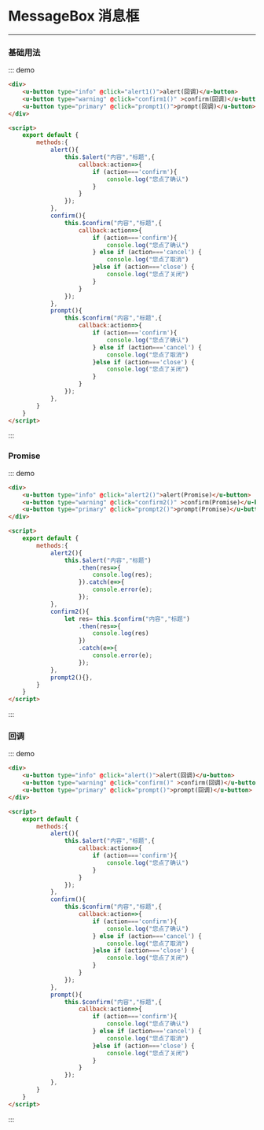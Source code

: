 
<script>
  export default {
      methods:{
            alert1(){
                this.$alert("内容","标题",{
                    callback:action=>{
                        if (action==='confirm'){
                            console.log("您点了确认")
                        }
                    }
                });
            },
            confirm1(){
                this.$confirm("内容","标题",{
                    callback:action=>{
                        if (action==='confirm'){
                            console.log("您点了确认")
                        } else if (action==='cancel') {
                            console.log("您点了取消")
                        }else if (action==='close') {
                            console.log("您点了关闭")
                        }
                    }
                });
            },
            prompt1(){
                this.$prompt("内容","标题",{
                    callback:(action,val)=>{
                        if (action==='confirm'){
                            console.log("您点了确认",val)
                        } else if (action==='cancel') {
                            console.log("您点了取消",val)
                        }else if (action==='close') {
                            console.log("您点了关闭")
                        }
                    }
                });
            },
            alert2(){
                this.$alert("内容","标题")
                    .then(res=>{
                        console.log(res);
                    }).catch(e=>{
                        console.error(e);
                    });
            },
            confirm2(){
                let res= this.$confirm("内容","标题")
                    .then(res=>{
                        console.log(res)
                    })
                    .catch(e=>{
                        console.error(e);
                    });
            },
            prompt2(){
                let res= this.$prompt("内容","标题",{
                        inputPlaceholder:'请输入',
                        inputPattern:/aBc/,
                        inputErrorMessage:"aaaaaaaaaaaaaa"
                    })
                    .then(res=>{
                        console.log(res)
                    })
                    .catch(e=>{
                        console.error(e);
                    });
            },
      }
  }
</script>
# MessageBox 消息框
----

### 基础用法
::: demo
```html
<div>
    <u-button type="info" @click="alert1()">alert(回调)</u-button>
    <u-button type="warning" @click="confirm1()" >confirm(回调)</u-button>
    <u-button type="primary" @click="prompt1()">prompt(回调)</u-button>
</div>

<script>
    export default {
        methods:{
            alert(){
                this.$alert("内容","标题",{
                    callback:action=>{
                        if (action==='confirm'){
                            console.log("您点了确认")
                        }
                    }
                });
            },
            confirm(){
                this.$confirm("内容","标题",{
                    callback:action=>{
                        if (action==='confirm'){
                            console.log("您点了确认")
                        } else if (action==='cancel') {
                            console.log("您点了取消")
                        }else if (action==='close') {
                            console.log("您点了关闭")
                        }
                    }
                });
            },
            prompt(){
                this.$confirm("内容","标题",{
                    callback:action=>{
                        if (action==='confirm'){
                            console.log("您点了确认")
                        } else if (action==='cancel') {
                            console.log("您点了取消")
                        }else if (action==='close') {
                            console.log("您点了关闭")
                        }
                    }
                });
            },
        }
    }
</script>
```
:::

### Promise

::: demo
```html
<div>
    <u-button type="info" @click="alert2()">alert(Promise)</u-button>
    <u-button type="warning" @click="confirm2()" >confirm(Promise)</u-button>
    <u-button type="primary" @click="prompt2()">prompt(Promise)</u-button>
</div>

<script>
    export default {
        methods:{
            alert2(){
                this.$alert("内容","标题")
                    .then(res=>{
                        console.log(res);
                    }).catch(e=>{
                        console.error(e);
                    });
            },
            confirm2(){
                let res= this.$confirm("内容","标题")
                    .then(res=>{
                        console.log(res)
                    })
                    .catch(e=>{
                        console.error(e);
                    });
            },
            prompt2(){},
        }
    }
</script>
```
:::

### 回调
::: demo
```html
<div>
    <u-button type="info" @click="alert()">alert(回调)</u-button>
    <u-button type="warning" @click="confirm()" >confirm(回调)</u-button>
    <u-button type="primary" @click="prompt()">prompt(回调)</u-button>
</div>

<script>
    export default {
        methods:{
            alert(){
                this.$alert("内容","标题",{
                    callback:action=>{
                        if (action==='confirm'){
                            console.log("您点了确认")
                        }
                    }
                });
            },
            confirm(){
                this.$confirm("内容","标题",{
                    callback:action=>{
                        if (action==='confirm'){
                            console.log("您点了确认")
                        } else if (action==='cancel') {
                            console.log("您点了取消")
                        }else if (action==='close') {
                            console.log("您点了关闭")
                        }
                    }
                });
            },
            prompt(){
                this.$confirm("内容","标题",{
                    callback:action=>{
                        if (action==='confirm'){
                            console.log("您点了确认")
                        } else if (action==='cancel') {
                            console.log("您点了取消")
                        }else if (action==='close') {
                            console.log("您点了关闭")
                        }
                    }
                });
            },
        }
    }
</script>
```
:::
